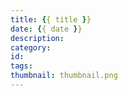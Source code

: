 ```yaml
---
title: {{ title }}
date: {{ date }}
description: 
category: 
id: 
tags: 
thumbnail: thumbnail.png
---
```


<!-- toc -->